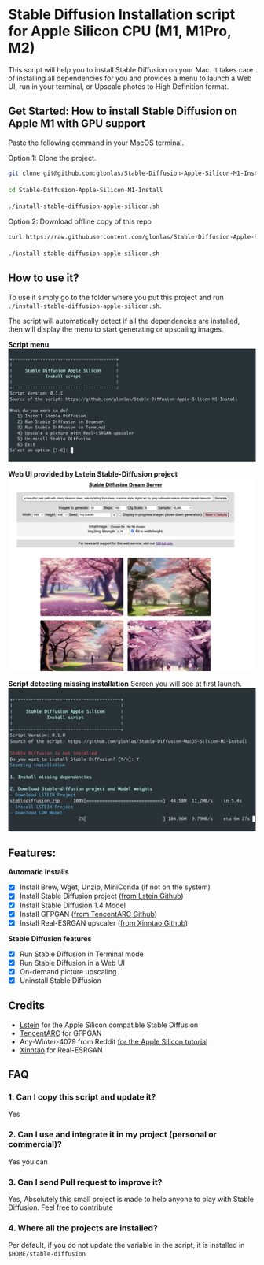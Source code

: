 # Stable Diffusion Installation script for Apple Silicon CPU (M1, M1Pro, M2)

This script will help you to install Stable Diffusion on your Mac. It takes care of installing all dependencies for you and provides a menu to launch a Web UI, run in your terminal, or Upscale photos to High Definition format.

## Get Started: How to install Stable Diffusion on Apple M1 with GPU support

Paste the following command in your MacOS terminal.

Option 1: Clone the project.
```bash
git clone git@github.com:glonlas/Stable-Diffusion-Apple-Silicon-M1-Install.git

cd Stable-Diffusion-Apple-Silicon-M1-Install

./install-stable-diffusion-apple-silicon.sh
```

Option 2: Download offline copy of this repo
```bash
curl https://raw.githubusercontent.com/glonlas/Stable-Diffusion-Apple-Silicon-M1-Install/main/install-stable-diffusion-apple-silicon.sh -o install-stable-diffusion-apple-silicon.sh

./install-stable-diffusion-apple-silicon.sh
```

## How to use it?
To use it simply go to the folder where you put this project and run `./install-stable-diffusion-apple-silicon.sh`.

The script will automatically detect if all the dependencies are installed, then will display the menu to start generating or upscaling images.

**Script menu**
![Stable Diffusion Install on MacOS](https://raw.githubusercontent.com/glonlas/Stable-Diffusion-Apple-Silicon-M1-Install/main/docs/assets/menu-screenshot.png)

**Web UI provided by Lstein Stable-Diffusion project**
![Stable Diffusion Web UI](https://raw.githubusercontent.com/glonlas/Stable-Diffusion-Apple-Silicon-M1-Install/main/docs/assets/web-ui.png)

**Script detecting missing installation**
Screen you will see at first launch.
![Stable Diffusion Install on MacOS](https://raw.githubusercontent.com/glonlas/Stable-Diffusion-Apple-Silicon-M1-Install/main/docs/assets/install-screenshot.png)

## Features:
**Automatic installs**
- [x] Install Brew, Wget, Unzip, MiniConda (if not on the system)
- [x] Install Stable Diffusion project ([from Lstein Github](https://github.com/lstein/stable-diffusion))
- [x] Install Stable Diffusion 1.4 Model
- [x] Install GFPGAN ([from TencentARC Github](https://github.com/TencentARC/GFPGAN))
- [x] Install Real-ESRGAN upscaler ([from Xinntao Github](https://github.com/xinntao/Real-ESRGAN/))

**Stable Diffusion features**
- [x] Run Stable Diffusion in Terminal mode
- [x] Run Stable Diffusion in a Web UI
- [x] On-demand picture upscaling
- [x] Uninstall Stable Diffusion

## Credits
- [Lstein](https://github.com/lstein) for the Apple Silicon compatible Stable Diffusion
- [TencentARC](https://github.com/TencentARC) for GFPGAN
- Any-Winter-4079 from Reddit [for the Apple Silicon tutorial](https://www.reddit.com/r/StableDiffusion/comments/x3yf9i/stable_diffusion_and_m1_chips_chapter_2/)
- [Xinntao](https://github.com/xinntao) for Real-ESRGAN

## FAQ
### 1. Can I copy this script and update it?
Yes

### 2. Can I use and integrate it in my project (personal or commercial)?
Yes you can

### 3. Can I send Pull request to improve it?
Yes, Absolutely this small project is made to help anyone to play with Stable Diffusion. Feel free to contribute

### 4. Where all the projects are installed?
Per default, if you do not update the variable in the script, it is installed in `$HOME/stable-diffusion`
